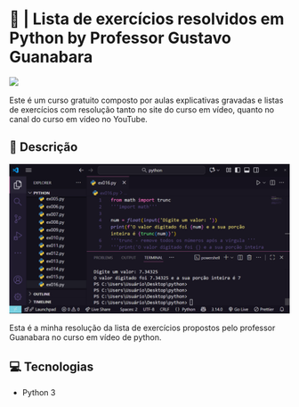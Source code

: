 # 🐍 | Lista de exercícios resolvidos em Python by Professor Gustavo Guanabara
![](images/curso-python.png)

Este é um curso gratuito composto por aulas explicativas gravadas e listas de exercícios com resolução tanto no site do curso em vídeo, quanto no canal do curso em vídeo no YouTube.

## 📘 Descrição

![](images/exercicios.png)

Esta é a minha resolução da lista de exercícios propostos pelo professor Guanabara no curso em vídeo de python.

## 💻 Tecnologias

- Python 3

